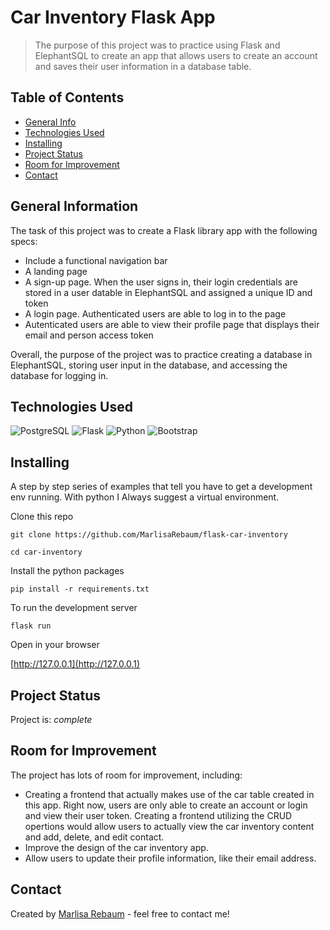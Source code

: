 # Car Inventory Flask App
> The purpose of this project was to practice using Flask and ElephantSQL to create
an app that allows users to create an account and saves their user information
in a database table.

## Table of Contents
* [General Info](#general-information)
* [Technologies Used](#technologies-used)
* [Installing](#installing)
* [Project Status](#project-status)
* [Room for Improvement](#room-for-improvement)
* [Contact](#contact)


## General Information
The task of this project was to create a Flask library app with the following
specs:

- Include a functional navigation bar
- A landing page
- A sign-up page. When the user signs in, their login credentials are stored in
a user datable in ElephantSQL and assigned a unique ID and token
- A login page. Authenticated users are able to log in to the page
- Autenticated users are able to view their profile page that displays their
email and person access token

Overall, the purpose of the project was to practice creating a database in 
ElephantSQL, storing user input in the database, and accessing the database for
logging in.

## Technologies Used
![PostgreSQL](https://img.shields.io/badge/PostgreSQL-316192?style=for-the-badge&logo=postgresql&logoColor=white)
![Flask](https://img.shields.io/badge/flask-%23000.svg?style=for-the-badge&logo=flask&logoColor=white)
![Python](https://img.shields.io/badge/python-3670A0?style=for-the-badge&logo=python&logoColor=ffdd54)
![Bootstrap](https://img.shields.io/badge/bootstrap-%23563D7C.svg?style=for-the-badge&logo=bootstrap&logoColor=white)

## Installing

A step by step series of examples that tell you have to get a development env running. 
With python I Always suggest a virtual environment.  

Clone this repo

```
git clone https://github.com/MarlisaRebaum/flask-car-inventory

cd car-inventory
```  

Install the python packages

```
pip install -r requirements.txt
```  

To run the development server
```  
flask run
```   

Open in your browser

[http://127.0.0.1](http://127.0.0.1)

## Project Status
Project is:  _complete_ 

## Room for Improvement
The project has lots of room for improvement, including:

- Creating a frontend that actually makes use of the car table created in
this app. Right now, users are only able to create an account or login and view
their user token. Creating a frontend utilizing the CRUD opertions would allow
users to actually view the car inventory content and add, delete, and edit contact.
- Improve the design of the car inventory app.
- Allow users to update their profile information, like their email address.

## Contact
Created by [Marlisa Rebaum](https://www.linkedin.com/in/marlisarebaum/) - feel free to contact me!